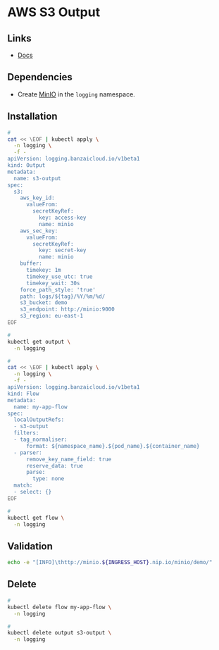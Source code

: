 # AWS S3 Output

## Links

- [Docs](https://banzaicloud.com/docs/one-eye/logging-operator/plugins/outputs/s3/)

## Dependencies

- Create [MinIO](/minio/README.md#helm) in the `logging` namespace.

## Installation

```sh
#
cat << \EOF | kubectl apply \
  -n logging \
  -f -
apiVersion: logging.banzaicloud.io/v1beta1
kind: Output
metadata:
  name: s3-output
spec:
  s3:
    aws_key_id:
      valueFrom:
        secretKeyRef:
          key: access-key
          name: minio
    aws_sec_key:
      valueFrom:
        secretKeyRef:
          key: secret-key
          name: minio
    buffer:
      timekey: 1m
      timekey_use_utc: true
      timekey_wait: 30s
    force_path_style: 'true'
    path: logs/${tag}/%Y/%m/%d/
    s3_bucket: demo
    s3_endpoint: http://minio:9000
    s3_region: eu-east-1
EOF

#
kubectl get output \
  -n logging

#
cat << \EOF | kubectl apply \
  -n logging \
  -f -
apiVersion: logging.banzaicloud.io/v1beta1
kind: Flow
metadata:
  name: my-app-flow
spec:
  localOutputRefs:
  - s3-output
  filters:
  - tag_normaliser:
      format: ${namespace_name}.${pod_name}.${container_name}
  - parser:
      remove_key_name_field: true
      reserve_data: true
      parse:
        type: none
  match:
  - select: {}
EOF

#
kubectl get flow \
  -n logging
```

## Validation

```sh
echo -e "[INFO]\thttp://minio.${INGRESS_HOST}.nip.io/minio/demo/"
```

## Delete

```sh
#
kubectl delete flow my-app-flow \
  -n logging

#
kubectl delete output s3-output \
  -n logging
```
